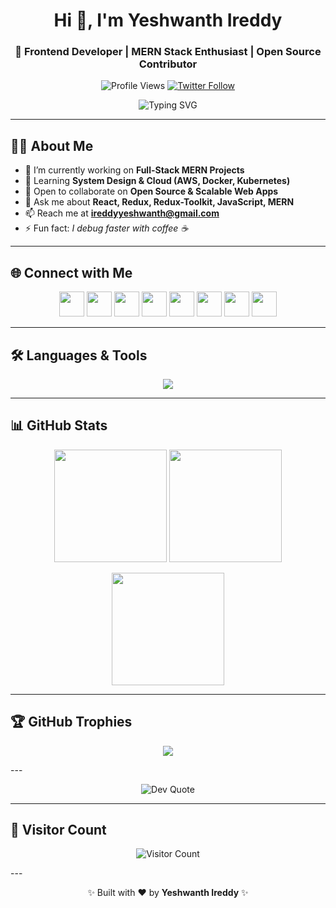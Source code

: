 <!-- Profile Header -->
<h1 align="center">Hi 👋, I'm Yeshwanth Ireddy</h1>
<h3 align="center">🚀 Frontend Developer | MERN Stack Enthusiast | Open Source Contributor</h3>

<!-- Profile Badges -->
<p align="center">
  <img src="https://komarev.com/ghpvc/?username=3lade&label=Profile%20views&color=0e75b6&style=flat" alt="Profile Views" />
  <a href="https://twitter.com/ireddyyeshwanth" target="_blank">
    <img src="https://img.shields.io/twitter/follow/ireddyyeshwanth?logo=twitter&style=for-the-badge" alt="Twitter Follow" />
  </a>
</p>

<!-- Typing Animation -->
<p align="center">
  <img src="https://readme-typing-svg.herokuapp.com?font=Fira+Code&size=22&pause=1000&color=F75C7E&center=true&vCenter=true&width=600&lines=Frontend+Developer;MERN+Stack+Developer;Open+Source+Contributor;Always+Learning+New+Things" alt="Typing SVG" />
</p>

---

## 👨‍💻 About Me  

- 🔭 I’m currently working on **Full-Stack MERN Projects**  
- 🌱 Learning **System Design & Cloud (AWS, Docker, Kubernetes)**  
- 👯 Open to collaborate on **Open Source & Scalable Web Apps**  
- 💬 Ask me about **React, Redux, Redux-Toolkit, JavaScript, MERN**  
- 📫 Reach me at **ireddyyeshwanth@gmail.com**  
- ⚡ Fun fact: *I debug faster with coffee ☕*  

---

## 🌐 Connect with Me  

<p align="center">
  <a href="https://dev.to/ireddyyeshwanth"><img src="https://skillicons.dev/icons?i=devto" height="40"/></a>
  <a href="https://twitter.com/ireddyyeshwanth"><img src="https://skillicons.dev/icons?i=twitter" height="40"/></a>
  <a href="https://linkedin.com/in/ireddyyeshwanth"><img src="https://skillicons.dev/icons?i=linkedin" height="40"/></a>
  <a href="https://stackoverflow.com/users/ireddyyeshwanth"><img src="https://skillicons.dev/icons?i=stackoverflow" height="40"/></a>
  <a href="https://instagram.com/ireddyyeshwanth"><img src="https://skillicons.dev/icons?i=instagram" height="40"/></a>
  <a href="https://leetcode.com/ireddyyeshwanth"><img src="https://skillicons.dev/icons?i=leetcode" height="40"/></a>
  <a href="https://hackerrank.com/ireddyyeshwanth"><img src="https://skillicons.dev/icons?i=hackerrank" height="40"/></a>
  <a href="https://www.codechef.com/users/ireddyyeshwanth"><img src="https://cdn.jsdelivr.net/npm/simple-icons@3.13.0/icons/codechef.svg" height="40" width="40"/></a>
</p>

---

## 🛠️ Languages & Tools  

<p align="center">
  <img src="https://skillicons.dev/icons?i=html,css,js,react,redux,tailwind,bootstrap,nodejs,express,mongodb,mysql,java,python,git,postman,jest,docker,aws" />
</p>

---

## 📊 GitHub Stats  

<p align="center">
  <img src="https://github-readme-stats.vercel.app/api?username=3lade&theme=radical&hide_border=false&include_all_commits=true&count_private=true" height="180em"/>
  <img src="https://github-readme-streak-stats.herokuapp.com/?user=3lade&theme=radical&hide_border=false" height="180em"/>
</p>

<p align="center">
  <img src="https://github-readme-stats.vercel.app/api/top-langs/?username=3lade&theme=radical&hide_border=false&layout=compact" height="180em"/>
</p>

---

## 🏆 GitHub Trophies  

<p align="center">
  <img src="https://trophygh.vercel.app/?username=3lade&theme=radical&margin-w=10&margin-h=10&no-frame=true" />
</p>
---


<p align="center">
  <img src="https://quotes-github-readme.vercel.app/api?type=horizontal&theme=radical" alt="Dev Quote"/>
</p>

---


## 🔗 Visitor Count  

<p align="center">
  <img src="https://visitcount.itsvg.in/api?id=3lade&label=Profile%20Views&color=6&icon=5&pretty=true" alt="Visitor Count"/>
</p>
---

<!-- Footer -->
<p align="center">✨ Built with ❤️ by <b>Yeshwanth Ireddy</b> ✨</p>
